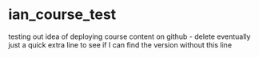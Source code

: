 # ian_course_test
testing out idea of deploying course content on github - delete eventually
just a quick extra line to see if I can find the version without this line
